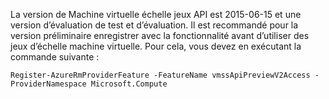 La version de Machine virtuelle échelle jeux API est 2015-06-15 et une version d’évaluation de test et d’évaluation. Il est recommandé pour la version préliminaire enregistrer avec la fonctionnalité avant d’utiliser des jeux d’échelle machine virtuelle. Pour cela, vous devez en exécutant la commande suivante :

    Register-AzureRmProviderFeature -FeatureName vmssApiPreviewV2Access -ProviderNamespace Microsoft.Compute
